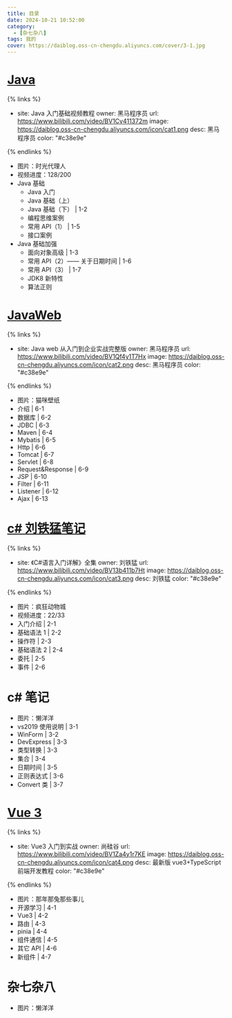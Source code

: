 ```yaml
---
title: 目录
date: 2024-10-21 10:52:00
category:
  - [杂七杂八]
tags: 我的
cover: https://daiblog.oss-cn-chengdu.aliyuncs.com/cover/3-1.jpg
---
```


# [Java](https://www.bilibili.com/video/BV1Cv411372m)

{% links %}

- site: Java 入门基础视频教程
  owner: 黑马程序员
  url: https://www.bilibili.com/video/BV1Cv411372m
  image: https://daiblog.oss-cn-chengdu.aliyuncs.com/icon/cat1.png
  desc: 黑马程序员
  color: "#c38e9e"

{% endlinks %}

- 图片：时光代理人
- 视频进度：128/200
- Java 基础
  - Java 入门
  - Java 基础（上）
  - Java 基础（下） | 1-2
  - 编程思维案例
  - 常用 API（1） | 1-5
  - 接口案例
- Java 基础加强
  - 面向对象高级 | 1-3
  - 常用 API（2）—— 关于日期时间 | 1-6
  - 常用 API（3） | 1-7
  - JDK8 新特性
  - 算法正则

# [JavaWeb](https://www.bilibili.com/video/BV1Qf4y1T7Hx)

{% links %}

- site: Java web 从入门到企业实战完整版
  owner: 黑马程序员
  url: https://www.bilibili.com/video/BV1Qf4y1T7Hx
  image: https://daiblog.oss-cn-chengdu.aliyuncs.com/icon/cat2.png
  desc: 黑马程序员
  color: "#c38e9e"

{% endlinks %}

- 图片：猫咪壁纸
- 介绍 | 6-1
- 数据库 | 6-2
- JDBC | 6-3
- Maven | 6-4
- Mybatis | 6-5
- Http | 6-6
- Tomcat | 6-7
- Servlet | 6-8
- Request&Response | 6-9
- JSP | 6-10
- Filter | 6-11
- Listener | 6-12
- Ajax | 6-13

# [c# 刘铁猛笔记](https://www.bilibili.com/video/BV13b411b7Ht)

{% links %}

- site: 《C#语言入门详解》全集
  owner: 刘铁猛
  url: https://www.bilibili.com/video/BV13b411b7Ht
  image: https://daiblog.oss-cn-chengdu.aliyuncs.com/icon/cat3.png
  desc: 刘铁猛
  color: "#c38e9e"

{% endlinks %}

- 图片：疯狂动物城
- 视频进度：22/33
- 入门介绍 | 2-1
- 基础语法 1 | 2-2
- 操作符 | 2-3
- 基础语法 2 | 2-4
- 委托 | 2-5
- 事件 | 2-6

# c# 笔记

- 图片：懒洋洋
- vs2019 使用说明 | 3-1
- WinForm | 3-2
- DevExpress | 3-3
- 类型转换 | 3-3
- 集合 | 3-4
- 日期时间 | 3-5
- 正则表达式 | 3-6
- Convert 类 | 3-7

# [Vue 3](https://www.bilibili.com/video/BV1Za4y1r7KE)

{% links %}

- site: Vue3 入门到实战
  owner: 尚硅谷
  url: https://www.bilibili.com/video/BV1Za4y1r7KE
  image: https://daiblog.oss-cn-chengdu.aliyuncs.com/icon/cat4.png
  desc: 最新版 vue3+TypeScript 前端开发教程
  color: "#c38e9e"

{% endlinks %}

- 图片：那年那兔那些事儿
- 开源学习 | 4-1
- Vue3 | 4-2
- 路由 | 4-3
- pinia | 4-4
- 组件通信 | 4-5
- 其它 API | 4-6
- 新组件 | 4-7

# 杂七杂八

- 图片：懒洋洋
